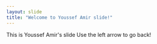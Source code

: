 ```yaml
---
layout: slide
title: "Welcome to Youssef Amir slide!"
---
```

This is Youssef Amir's slide
Use the left arrow to go back!
